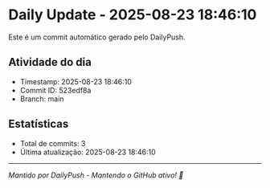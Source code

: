# Daily Update - 2025-08-23 18:46:10

Este é um commit automático gerado pelo DailyPush.

## Atividade do dia
- Timestamp: 2025-08-23 18:46:10
- Commit ID: 523edf8a
- Branch: main

## Estatísticas
- Total de commits: 3
- Última atualização: 2025-08-23 18:46:10

---
*Mantido por DailyPush - Mantendo o GitHub ativo! 🚀*
